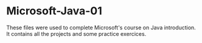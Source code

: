 # Microsoft-Java-01

These files were used to complete Microsoft's course on Java introduction.
It contains all the projects and some practice exercices.
